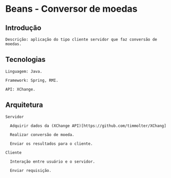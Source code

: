 # Beans - Conversor de moedas

## Introdução
    Descrição: aplicação do tipo cliente servidor que faz conversão de moedas.
    
## Tecnologias
    Linguagem: Java.
    
    Framework: Spring, RMI.
    
    API: XChange.
## Arquitetura
    Servidor
    
      Adquirir dados da (XChange API)[https://github.com/timmolter/XChang]
      
      Realizar conversão de moeda.
      
      Enviar os resultados para o cliente.
      
    Cliente
    
      Interação entre usuário e o servidor.
      
      Enviar requisição.
